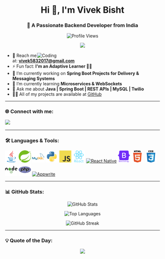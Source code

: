 <h1 align="center">Hi 👋, I'm Vivek Bisht</h1>
<h3 align="center">🚀 A Passionate Backend Developer from India</h3>

<p align="center">
  <img src="https://komarev.com/ghpvc/?username=bisvivek&label=Profile%20views&color=0e75b6&style=flat" alt="Profile Views" />
</p>

<p align="center">
  <img src="https://readme-typing-svg.herokuapp.com?font=Fira+Code&duration=3000&pause=1000&color=F7971E&center=true&vCenter=true&width=435&lines=Backend+Developer;Spring+Boot+%7C+Java+%7C+MySQL;Always+learning+new+things!+🚀;Let's+build+something+awesome+together!+🤝" />
</p>

<img align="right" alt="Coding" width="400" src="https://www.aalpha.net/wp-content/uploads/2021/02/python-for-web-development.gif">

- 📧 Reach me at: **vivek5832017@gmail.com**  
- ⚡ Fun fact: **I'm an Adaptive Learner 🙋‍♂️**  
- 🔭 I’m currently working on **Spring Boot Projects for Delivery & Messaging Systems**  
- 🌱 I’m currently learning **Microservices & WebSockets**  
- 💬 Ask me about **Java | Spring Boot | REST APIs | MySQL | Twilio**  
- 👨‍💻 All of my projects are available at [GitHub](https://github.com/bisvivek)

---

### 🌐 Connect with me:
<p align="left">
  <a href="https://instagram.com/bis.vivek" target="blank"><img src="https://img.shields.io/badge/Instagram-%23E4405F.svg?style=for-the-badge&logo=Instagram&logoColor=white"/></a>
</p>

---

### 🛠️ Languages & Tools:
<p align="left">
  <a href="https://www.java.com" target="_blank"><img src="https://raw.githubusercontent.com/devicons/devicon/master/icons/java/java-original.svg" alt="Java" width="40" height="40"/></a>
  <a href="https://spring.io/projects/spring-boot" target="_blank"><img src="https://raw.githubusercontent.com/devicons/devicon/master/icons/spring/spring-original.svg" alt="Spring Boot" width="40" height="40"/></a>
  <a href="https://www.mysql.com/" target="_blank"><img src="https://raw.githubusercontent.com/devicons/devicon/master/icons/mysql/mysql-original-wordmark.svg" alt="MySQL" width="40" height="40"/></a>
  <a href="https://www.python.org" target="_blank"><img src="https://raw.githubusercontent.com/devicons/devicon/master/icons/python/python-original.svg" alt="Python" width="40" height="40"/></a>
  <a href="https://developer.mozilla.org/en-US/docs/Web/JavaScript" target="_blank"><img src="https://raw.githubusercontent.com/devicons/devicon/master/icons/javascript/javascript-original.svg" alt="JavaScript" width="40" height="40"/></a>
  <a href="https://reactjs.org/" target="_blank"><img src="https://raw.githubusercontent.com/devicons/devicon/master/icons/react/react-original-wordmark.svg" alt="React" width="40" height="40"/></a>
  <a href="https://reactnative.dev/" target="_blank"><img src="https://reactnative.dev/img/header_logo.svg" alt="React Native" width="40" height="40"/></a>
  <a href="https://getbootstrap.com" target="_blank"><img src="https://raw.githubusercontent.com/devicons/devicon/master/icons/bootstrap/bootstrap-plain-wordmark.svg" alt="Bootstrap" width="40" height="40"/></a>
  <a href="https://www.w3schools.com/html/" target="_blank"><img src="https://raw.githubusercontent.com/devicons/devicon/master/icons/html5/html5-original-wordmark.svg" alt="HTML" width="40" height="40"/></a>
  <a href="https://www.w3schools.com/css/" target="_blank"><img src="https://raw.githubusercontent.com/devicons/devicon/master/icons/css3/css3-original-wordmark.svg" alt="CSS" width="40" height="40"/></a>
  <a href="https://nodejs.org" target="_blank"><img src="https://raw.githubusercontent.com/devicons/devicon/master/icons/nodejs/nodejs-original-wordmark.svg" alt="Node.js" width="40" height="40"/></a>
  <a href="https://www.php.net" target="_blank"><img src="https://raw.githubusercontent.com/devicons/devicon/master/icons/php/php-original.svg" alt="PHP" width="40" height="40"/></a>
  <a href="https://appwrite.io" target="_blank"><img src="https://www.vectorlogo.zone/logos/appwriteio/appwriteio-icon.svg" alt="Appwrite" width="40" height="40"/></a>
</p>

---

### 📊 GitHub Stats:

<p align="center">
  <img src="https://github-readme-stats.vercel.app/api?username=bisvivek&show_icons=true&locale=en&theme=radical" alt="GitHub Stats" />
</p>

<p align="center">
  <img src="https://github-readme-stats.vercel.app/api/top-langs/?username=bisvivek&layout=compact&theme=radical" alt="Top Languages" />
</p>

<p align="center">
  <img src="https://github-readme-streak-stats.herokuapp.com/?user=bisvivek&theme=radical" alt="GitHub Streak" />
</p>

---

### 💡 Quote of the Day:
<p align="center">
  <img src="https://quotes-github-readme.vercel.app/api?type=horizontal&theme=radical">
</p>
